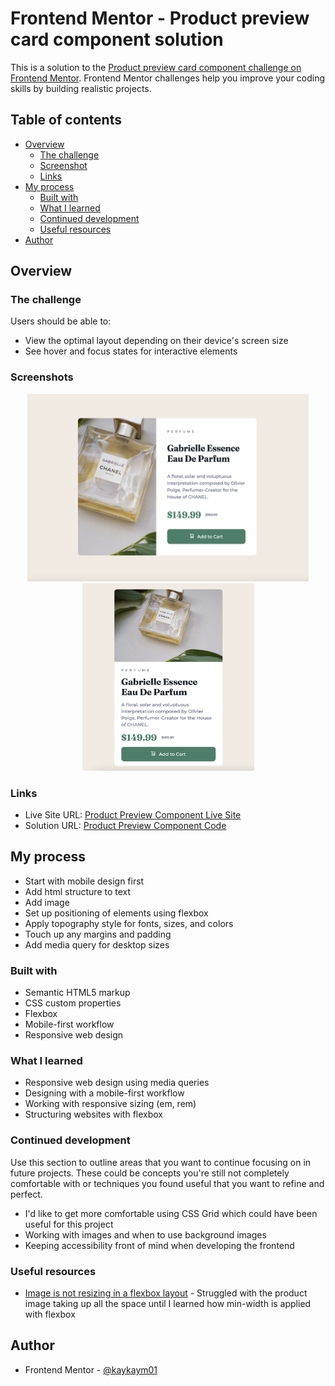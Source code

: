 # Frontend Mentor - Product preview card component solution

This is a solution to the [Product preview card component challenge on Frontend Mentor](https://www.frontendmentor.io/challenges/product-preview-card-component-GO7UmttRfa). Frontend Mentor challenges help you improve your coding skills by building realistic projects. 

## Table of contents

- [Overview](#overview)
  - [The challenge](#the-challenge)
  - [Screenshot](#screenshot)
  - [Links](#links)
- [My process](#my-process)
  - [Built with](#built-with)
  - [What I learned](#what-i-learned)
  - [Continued development](#continued-development)
  - [Useful resources](#useful-resources)
- [Author](#author)

## Overview

### The challenge

Users should be able to:

- View the optimal layout depending on their device's screen size
- See hover and focus states for interactive elements

### Screenshots

<p align="center">
<img src="./images/desktop-screenshot.png" width="450" height="300" alt="desktop screenshot">
<img src="./images/mobile-screenshot.png" width="275" height="300" alt="mobile screenshot">
</p>


### Links

- Live Site URL: [Product Preview Component Live Site](https://kaykaym01.github.io/product-preview-component/)
- Solution URL: [Product Preview Component Code](https://github.com/kaykaym01/product-preview-component)

## My process
* Start with mobile design first 
* Add html structure to text 
* Add image
* Set up positioning of elements using flexbox
* Apply topography style for fonts, sizes, and colors
* Touch up any margins and padding
* Add media query for desktop sizes

### Built with

- Semantic HTML5 markup
- CSS custom properties
- Flexbox
- Mobile-first workflow
- Responsive web design

### What I learned

* Responsive web design using media queries
* Designing with a mobile-first workflow 
* Working with responsive sizing (em, rem)
* Structuring websites with flexbox

### Continued development

Use this section to outline areas that you want to continue focusing on in future projects. These could be concepts you're still not completely comfortable with or techniques you found useful that you want to refine and perfect.

* I'd like to get more comfortable using CSS Grid which could have been useful for this project
* Working with images and when to use background images
* Keeping accessibility front of mind when developing the frontend


### Useful resources

- [Image is not resizing in a flexbox layout](https://stackoverflow.com/questions/41774646/image-is-not-resizing-in-a-flexbox-layout) - Struggled with the product image taking up all the space until I learned how min-width is applied with flexbox


## Author

- Frontend Mentor - [@kaykaym01](https://www.frontendmentor.io/profile/kaykaym01)
